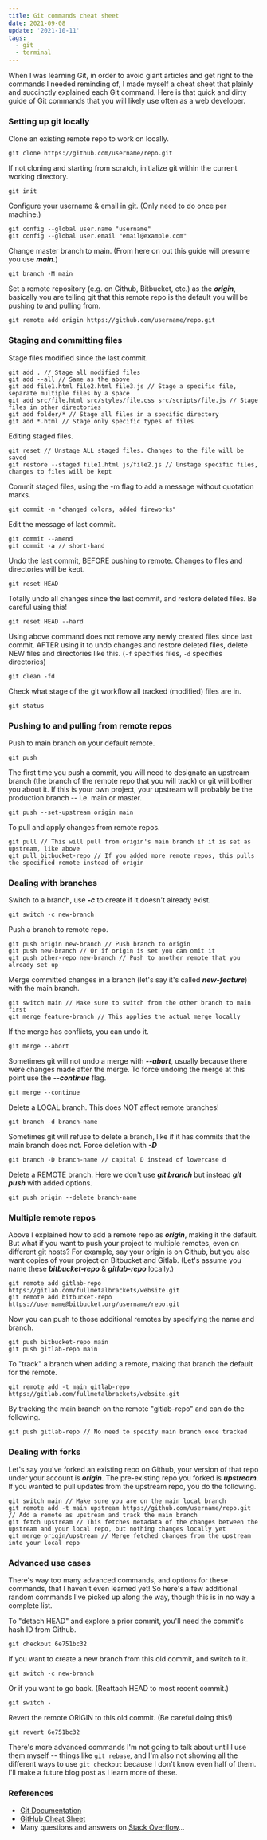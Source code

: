 ```yaml
---
title: Git commands cheat sheet
date: 2021-09-08
update: '2021-10-11'
tags:
  - git
  - terminal
---
```


When I was learning Git, in order to avoid giant articles and get right to the commands I needed reminding of, I made myself a cheat sheet that plainly and succinctly explained each Git command. Here is that quick and dirty guide of Git commands that you will likely use often as a web developer.

<!--more-->

### Setting up git locally

Clone an existing remote repo to work on locally.

```shell
git clone https://github.com/username/repo.git
```

If not cloning and starting from scratch, initialize git within the current working directory.

```shell
git init
```

Configure your username & email in git. (Only need to do once per machine.)

```shell
git config --global user.name "username"
git config --global user.email "email@example.com"
```

Change master branch to main. (From here on out this guide will presume you use **_main_**.)

```shell
git branch -M main
```

Set a remote repository (e.g. on Github, Bitbucket, etc.) as the **_origin_**, basically you are telling git that this remote repo is the default you will be pushing to and pulling from.

```shell
git remote add origin https://github.com/username/repo.git
```

### Staging and committing files

Stage files modified since the last commit.

```shell
git add . // Stage all modified files
git add --all // Same as the above
git add file1.html file2.html file3.js // Stage a specific file, separate multiple files by a space
git add src/file.html src/styles/file.css src/scripts/file.js // Stage files in other directories
git add folder/* // Stage all files in a specific directory
git add *.html // Stage only specific types of files
```

Editing staged files.

```shell
git reset // Unstage ALL staged files. Changes to the file will be saved
git restore --staged file1.html js/file2.js // Unstage specific files, changes to files will be kept
```

Commit staged files, using the -m flag to add a message without quotation marks.

```shell
git commit -m "changed colors, added fireworks"
```

Edit the message of last commit.

```shell
git commit --amend
git commit -a // short-hand
```

Undo the last commit, BEFORE pushing to remote. Changes to files and directories will be kept.

```shell
git reset HEAD
```

Totally undo all changes since the last commit, and restore deleted files. Be careful using this!

```shell
git reset HEAD --hard
```

Using above command does not remove any newly created files since last commit. AFTER using it to undo changes and restore deleted files, delete NEW files and directories like this. (`-f` specifies files, `-d` specifies directories)

```shell
git clean -fd
```

Check what stage of the git workflow all tracked (modified) files are in.

```shell
git status
```

### Pushing to and pulling from remote repos

Push to main branch on your default remote.

```shell
git push
```

The first time you push a commit, you will need to designate an upstream branch (the branch of the remote repo that you will track) or git will bother you about it. If this is your own project, your upstream will probably be the production branch -- i.e. main or master.

```shell
git push --set-upstream origin main
```

To pull and apply changes from remote repos.

```shell
git pull // This will pull from origin's main branch if it is set as upstream, like above
git pull bitbucket-repo // If you added more remote repos, this pulls the specified remote instead of origin
```

### Dealing with branches

Switch to a branch, use **_-c_** to create if it doesn't already exist.

```shell
git switch -c new-branch
```

Push a branch to remote repo.

```shell
git push origin new-branch // Push branch to origin
git push new-branch // Or if origin is set you can omit it
git push other-repo new-branch // Push to another remote that you already set up
```

Merge committed changes in a branch (let's say it's called **_new-feature_**) with the main branch.

```shell
git switch main // Make sure to switch from the other branch to main first
git merge feature-branch // This applies the actual merge locally
```

If the merge has conflicts, you can undo it.

```shell
git merge --abort
```

Sometimes git will not undo a merge with **_--abort_**, usually because there were changes made after the merge. To force undoing the merge at this point use the **_--continue_** flag.

```shell
git merge --continue
```

Delete a LOCAL branch. This does NOT affect remote branches!

```shell
git branch -d branch-name
```

Sometimes git will refuse to delete a branch, like if it has commits that the main branch does not. Force deletion with **_-D_**

```shell
git branch -D branch-name // capital D instead of lowercase d
```

Delete a REMOTE branch. Here we don't use **_git branch_** but instead **_git push_** with added options.

```shell
git push origin --delete branch-name
```

### Multiple remote repos

Above I explained how to add a remote repo as **_origin_**, making it the default. But what if you want to push your project to multiple remotes, even on different git hosts? For example, say your origin is on Github, but you also want copies of your project on Bitbucket and Gitlab. (Let's assume you name these **_bitbucket-repo_** & **_gitlab-repo_** locally.)

```shell
git remote add gitlab-repo https://gitlab.com/fullmetalbrackets/website.git
git remote add bitbucket-repo https://username@bitbucket.org/username/repo.git
```

Now you can push to those additional remotes by specifying the name and branch.

```shell
git push bitbucket-repo main
git push gitlab-repo main
```

To "track" a branch when adding a remote, making that branch the default for the remote.

```shell
git remote add -t main gitlab-repo https://gitlab.com/fullmetalbrackets/website.git
```

By tracking the main branch on the remote "gitlab-repo" and can do the following.

```shell
git push gitlab-repo // No need to specify main branch once tracked
```

### Dealing with forks

Let's say you've forked an existing repo on Github, your version of that repo under your account is **_origin_**. The pre-existing repo you forked is **_upstream_**. If you wanted to pull updates from the upstream repo, you do the following.

```shell
git switch main // Make sure you are on the main local branch
git remote add -t main upstream https://github.com/username/repo.git // Add a remote as upstream and track the main branch
git fetch upstream // This fetches metadata of the changes between the upstream and your local repo, but nothing changes locally yet
git merge origin/upstream // Merge fetched changes from the upstream into your local repo
```

### Advanced use cases

There's way too many advanced commands, and options for these commands, that I haven't even learned yet! So here's a few additional random commands I've picked up along the way, though this is in no way a complete list.

To "detach HEAD" and explore a prior commit, you'll need the commit's hash ID from Github.

```shell
git checkout 6e751bc32
```

If you want to create a new branch from this old commit, and switch to it.

```shell
git switch -c new-branch
```

Or if you want to go back. (Reattach HEAD to most recent commit.)

```shell
git switch -
```

Revert the remote ORIGIN to this old commit. (Be careful doing this!)

```shell
git revert 6e751bc32
```

There's more advanced commands I'm not going to talk about until I use them myself -- things like `git rebase`, and I'm also not showing all the different ways to use `git checkout` because I don't know even half of them. I'll make a future blog post as I learn more of these.

### References

- [Git Documentation](https://git-scm.com/docs/git)
- [GitHub Cheat Sheet](https://training.github.com/downloads/github-git-cheat-sheet)
- Many questions and answers on [Stack Overflow](https://stackoverflow.com)...

